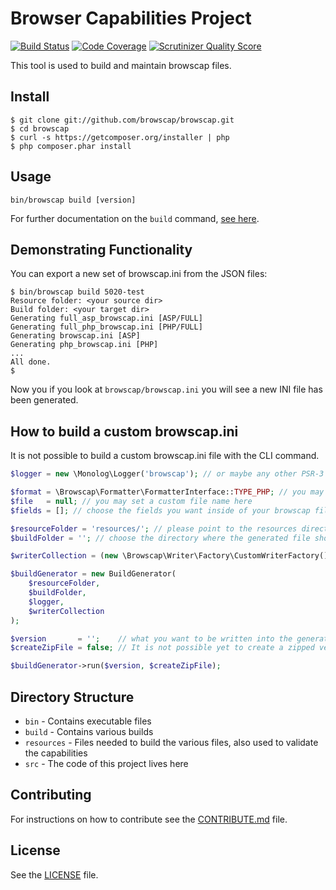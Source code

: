 Browser Capabilities Project
============================

[![Build Status](https://travis-ci.org/browscap/browscap.png?branch=master)](https://travis-ci.org/browscap/browscap) [![Code Coverage](https://scrutinizer-ci.com/g/browscap/browscap/badges/coverage.png?s=82d775d431d7e22060cf06be0115aa2da2aa6546)](https://scrutinizer-ci.com/g/browscap/browscap/) [![Scrutinizer Quality Score](https://scrutinizer-ci.com/g/browscap/browscap/badges/quality-score.png?s=2df900495a8b7951066cec5b5ded3a69279240d9)](https://scrutinizer-ci.com/g/browscap/browscap/)

This tool is used to build and maintain browscap files.

## Install

```
$ git clone git://github.com/browscap/browscap.git
$ cd browscap
$ curl -s https://getcomposer.org/installer | php
$ php composer.phar install
```

## Usage

```
bin/browscap build [version]
```

For further documentation on the `build` command, [see here](https://github.com/browscap/browscap/wiki/Build-Command).

## Demonstrating Functionality

You can export a new set of browscap.ini from the JSON files:

```
$ bin/browscap build 5020-test
Resource folder: <your source dir>
Build folder: <your target dir>
Generating full_asp_browscap.ini [ASP/FULL]
Generating full_php_browscap.ini [PHP/FULL]
Generating browscap.ini [ASP]
Generating php_browscap.ini [PHP]
...
All done.
$
```

Now you if you look at `browscap/browscap.ini` you will see a new INI file has been generated.

## How to build a custom browscap.ini

It is not possible to build a custom browscap.ini file with the CLI command.

```php
$logger = new \Monolog\Logger('browscap'); // or maybe any other PSR-3 compatible Logger

$format = \Browscap\Formatter\FormatterInterface::TYPE_PHP; // you may choose the output format you want, the format must be already supported
$file   = null; // you may set a custom file name here
$fields = []; // choose the fields you want inside of your browscap file

$resourceFolder = 'resources/'; // please point to the resources directory inside the project
$buildFolder = ''; // choose the directory where the generated file should be written to

$writerCollection = (new \Browscap\Writer\Factory\CustomWriterFactory())->createCollection($logger, $buildFolder, $file, $fields);

$buildGenerator = new BuildGenerator(
    $resourceFolder,
    $buildFolder,
    $logger,
    $writerCollection
);

$version       = '';    // what you want to be written into the generated file
$createZipFile = false; // It is not possible yet to create a zipped version of a custom named browscap file

$buildGenerator->run($version, $createZipFile);
```

## Directory Structure

* `bin` - Contains executable files
* `build` - Contains various builds
* `resources` - Files needed to build the various files, also used to validate the capabilities
* `src` - The code of this project lives here

## Contributing

For instructions on how to contribute see the [CONTRIBUTE.md](https://github.com/browscap/browscap/blob/master/CONTRIBUTING.md) file.

## License

See the [LICENSE](https://github.com/browscap/browscap/blob/master/LICENSE) file.
